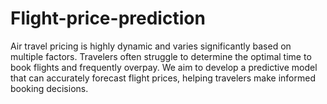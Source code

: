 # Flight-price-prediction
Air travel pricing is highly dynamic and varies significantly based on multiple factors. Travelers often struggle to determine the optimal time to book flights and frequently overpay. We aim to develop a predictive model that can accurately forecast flight prices, helping travelers make informed booking decisions.
